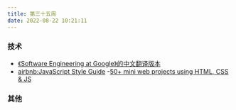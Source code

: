 ```yaml
---
title: 第三十五周
date: 2022-08-22 10:21:11
---
```


### 技术

- [《Software Engineering at Google》的中文翻译版本](https://qiangmzsx.github.io/Software-Engineering-at-Google/#/?id=software-engineering-at-google)
- [airbnb:JavaScript Style Guide](https://github.com/airbnb/javascript) -[50+ mini web projects using HTML, CSS & JS](https://github.com/bradtraversy/50projects50days)

### 其他
